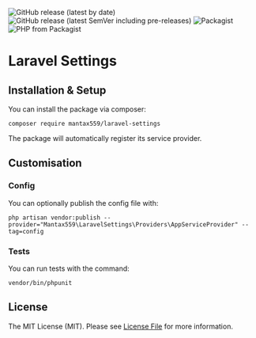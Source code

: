 ![GitHub release (latest by date)](https://img.shields.io/github/v/release/mantax559/laravel-settings?label=latest&style=flat-square)
![GitHub release (latest SemVer including pre-releases)](https://img.shields.io/github/v/release/mantax559/laravel-settings?include_prereleases&label=pre-release&style=flat-square)
![Packagist](https://img.shields.io/packagist/l/mantax559/laravel-settings?style=flat-square)
![PHP from Packagist](https://img.shields.io/packagist/php-v/mantax559/laravel-settings?style=flat-square)
# Laravel Settings
## Installation & Setup
You can install the package via composer:

    composer require mantax559/laravel-settings

The package will automatically register its service provider.

## Customisation

### Config

You can optionally publish the config file with:

    php artisan vendor:publish --provider="Mantax559\LaravelSettings\Providers\AppServiceProvider" --tag=config

### Tests
You can run tests with the command:

    vendor/bin/phpunit

## License

The MIT License (MIT). Please see [License File](LICENSE) for more information.
